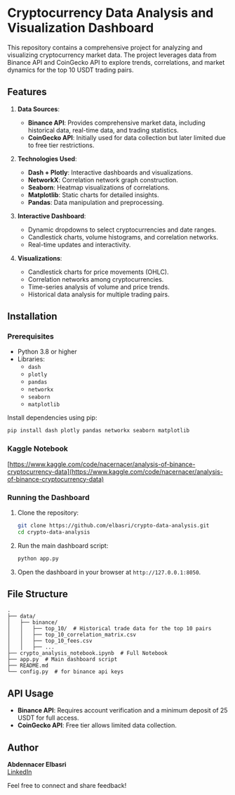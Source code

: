 # Cryptocurrency Data Analysis and Visualization Dashboard

This repository contains a comprehensive project for analyzing and visualizing cryptocurrency market data. The project leverages data from Binance API and CoinGecko API to explore trends, correlations, and market dynamics for the top 10 USDT trading pairs. 

## Features

1. **Data Sources**:
   - **Binance API**: Provides comprehensive market data, including historical data, real-time data, and trading statistics.
   - **CoinGecko API**: Initially used for data collection but later limited due to free tier restrictions.

2. **Technologies Used**:
   - **Dash + Plotly**: Interactive dashboards and visualizations.
   - **NetworkX**: Correlation network graph construction.
   - **Seaborn**: Heatmap visualizations of correlations.
   - **Matplotlib**: Static charts for detailed insights.
   - **Pandas**: Data manipulation and preprocessing.

3. **Interactive Dashboard**:
   - Dynamic dropdowns to select cryptocurrencies and date ranges.
   - Candlestick charts, volume histograms, and correlation networks.
   - Real-time updates and interactivity.

4. **Visualizations**:
   - Candlestick charts for price movements (OHLC).
   - Correlation networks among cryptocurrencies.
   - Time-series analysis of volume and price trends.
   - Historical data analysis for multiple trading pairs.

## Installation

### Prerequisites
- Python 3.8 or higher
- Libraries:
  - `dash`
  - `plotly`
  - `pandas`
  - `networkx`
  - `seaborn`
  - `matplotlib`

Install dependencies using pip:
```bash
pip install dash plotly pandas networkx seaborn matplotlib
```
### Kaggle Notebook
[https://www.kaggle.com/code/nacernacer/analysis-of-binance-cryptocurrency-data](https://www.kaggle.com/code/nacernacer/analysis-of-binance-cryptocurrency-data)


### Running the Dashboard
1. Clone the repository:
   ```bash
   git clone https://github.com/elbasri/crypto-data-analysis.git
   cd crypto-data-analysis
   ```
2. Run the main dashboard script:
   ```bash
   python app.py
   ```
3. Open the dashboard in your browser at `http://127.0.0.1:8050`.

## File Structure
```
.
├── data/
│   ├── binance/
│   │   ├── top_10/  # Historical trade data for the top 10 pairs
│   │   ├── top_10_correlation_matrix.csv
│   │   ├── top_10_fees.csv
│   │   ├── ...
├── crypto_analysis_notebook.ipynb  # Full Notebook
├── app.py  # Main dashboard script
├── README.md
└── config.py  # for binance api keys
```

## API Usage

- **Binance API**: Requires account verification and a minimum deposit of 25 USDT for full access.
- **CoinGecko API**: Free tier allows limited data collection.

## Author

**Abdennacer Elbasri**  
[LinkedIn](https://www.linkedin.com/in/elbasri)

Feel free to connect and share feedback!
